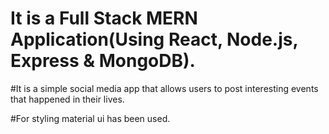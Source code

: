 # It is a Full Stack MERN Application(Using React, Node.js, Express & MongoDB).

#It is a simple social media app that allows users to post interesting events that happened in their lives.

#For styling material ui has been used.
